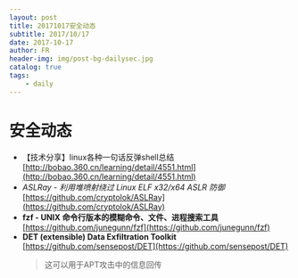 ```yaml
---
layout: post
title: 20171017安全动态
subtitle: 2017/10/17
date: 2017-10-17
author: FR
header-img: img/post-bg-dailysec.jpg
catalog: true
tags:
    - daily
---
```

# 安全动态
- 【技术分享】linux各种一句话反弹shell总结  
[http://bobao.360.cn/learning/detail/4551.html](http://bobao.360.cn/learning/detail/4551.html)
- *ASLRay - 利用堆喷射绕过 Linux ELF x32/x64 ASLR 防御*  
[https://github.com/cryptolok/ASLRay](https://github.com/cryptolok/ASLRay)
- **fzf - UNIX 命令行版本的模糊命令、文件、进程搜索工具**  
[https://github.com/junegunn/fzf](https://github.com/junegunn/fzf)
- **DET (extensible) Data Exfiltration Toolkit**  
[https://github.com/sensepost/DET](https://github.com/sensepost/DET)
    > 这可以用于APT攻击中的信息回传
